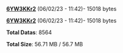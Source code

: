 [**6YW3KKr2**](/data/6YW3KKr2.txt) (06/02/23 - 11:42)- 15018 bytes

[**6YW3KKr2**](/data/6YW3KKr2.txt) (06/02/23 - 11:42)- 15018 bytes

**Total Datas**: 8564

**Total Size**: 56.71 MB / 56.7 MB